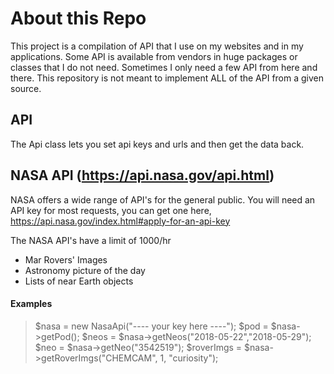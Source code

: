 # About this Repo
This project is a compilation of API that I use on my websites and in my applications. Some API is available from vendors in huge packages or classes that I do not need. Sometimes I only need a few API from here and there. This repository is not meant to implement ALL of the API from a given source.

## API
The Api class lets you set api keys and urls and then get the data back.

## NASA API (https://api.nasa.gov/api.html)
NASA offers a wide range of API's for the general public. You will need an API key for most requests, you can get one here, https://api.nasa.gov/index.html#apply-for-an-api-key

The NASA API's have a limit of 1000/hr

* Mar Rovers' Images
* Astronomy picture of the day
* Lists of near Earth objects

#### Examples
>$nasa = new NasaApi("---- your key here ----");
>$pod = $nasa->getPod();
>$neos = $nasa->getNeos("2018-05-22","2018-05-29");
>$neo = $nasa->getNeo("3542519");
>$roverImgs = $nasa->getRoverImgs("CHEMCAM", 1, "curiosity");
